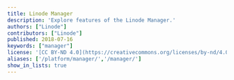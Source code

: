 ```yaml
---
title: Linode Manager
description: 'Explore features of the Linode Manager.'
authors: ["Linode"]
contributors: ["Linode"]
published: 2018-07-16
keywords: ["manager"]
license: '[CC BY-ND 4.0](https://creativecommons.org/licenses/by-nd/4.0)'
aliases: ['/platform/manager/','/manager/']
show_in_lists: true
---
```




